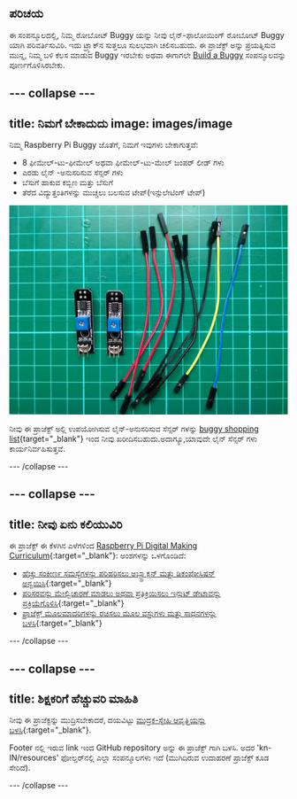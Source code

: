 ## ಪರಿಚಯ

ಈ ಸಂಪನ್ಮೂಲದಲ್ಲಿ, ನಿಮ್ಮ ರೋಬೋಟ್ Buggy ಯನ್ನು ನೀವು ಲೈನ್-ಫಾಲೋಯಿಂಗ್ ರೋಬೋಟ್ Buggy ಯಾಗಿ ಪರಿವರ್ತಿಸುವಿರಿ. ಇದು ಟ್ರ್ಯಾಕ್‌ನ ಸುತ್ತಲೂ ಸುಲಭವಾಗಿ ಚಲಿಸಬಹುದು. ಈ ಪ್ರಾಜೆಕ್ಟ್ ಅನ್ನು ಪ್ರಯತ್ನಿಸುವ ಮುನ್ನ, ನಿಮ್ಮ ಬಳಿ ಕೆಲಸ ಮಾಡುವ Buggy ಇರಬೇಕು ಅಥವಾ ಈಗಾಗಲೇ [Build a Buggy](https://projects.raspberrypi.org/kn-IN/projects/build-a-buggy) ಸಂಪನ್ಮೂಲವನ್ನು ಪೂರ್ಣಗೊಳಿಸಿರಬೇಕು.

<stream class="cloudflare-video" id="6a20279dbfe23651cfe17ebe616b87b7" loop></stream>

--- collapse ---
---
title: ನಿಮಗೆ ಬೇಕಾದುದು
image: images/image
---

ನಿಮ್ಮ Raspberry Pi Buggy ಜೊತೆಗೆ, ನಿಮಗೆ ಇವುಗಳು ಬೇಕಾಗುತ್ತವೆ:

+ 8 ಫೀಮೇಲ್-ಟು-ಫೀಮೇಲ್ ಅಥವಾ ಫೀಮೇಲ್-ಟು-ಮೇಲ್ ಜಂಪರ್ ಲೀಡ್ ಗಳು
+ ಎರಡು ಲೈನ್ -ಅನುಸರಿಸುವ ಸೆನ್ಸರ್ ಗಳು
+ ಬೆಸುಗೆ ಹಾಕುವ ಕಬ್ಬಿಣ ಮತ್ತು ಬೆಸುಗೆ
+ ತೆರೆದ ವಿದ್ಯುತ್ತಂತಿಗಳನ್ನು ಮುಚ್ಚಲು ಬಲಸುವ ಟೇಪ್(ಇನ್ಸುಲೇಟಿಂಗ್ ಟೇಪ್)

![ಘಟಕಗಳು](images/components.jpg)

ನೀವು ಈ ಪ್ರಾಜೆಕ್ಟ್ ಅಲ್ಲಿ ಉಪಯೋಗಿಸುವ ಲೈನ್-ಅನುಸರಿಸುವ ಸೆನ್ಸರ್ ಗಳನ್ನು [buggy shopping list](https://my.aliexpress.com/wishlist/wish_list_product_list.htm?spm=a2g0s.8937460.0.0.EKSrsx&currentGroupId=100000000943756){target="_blank"} ಇಂದ ನೀವು ಖರೀದಿಸಬಹುದು.ಅದಾಗ್ಯೂ,ಯಾವುದೇ ಲೈನ್ ಸೆನ್ಸರ್ ಗಳು ಕಾರ್ಯನಿರ್ವಹಿಸುತ್ತವೆ.

--- /collapse ---

--- collapse ---
---
title: ನೀವು ಏನು ಕಲಿಯುವಿರಿ
---

ಈ ಪ್ರಾಜೆಕ್ಟ್ ಈ ಕೆಳಗಿನ ಎಳೆಗಳಿಂದ [Raspberry Pi Digital Making Curriculum](http://rpf.io/curriculum){:target="_blank"}: ಅಂಶಗಳನ್ನು ಒಳಗೊಂಡಿದೆ:

+ [ಹೆಚ್ಚು ಸಂಕೀರ್ಣ ಸಮಸ್ಯೆಗಳನ್ನು ಪರಿಹರಿಸಲು ಅಬ್ಸ್ಟ್ರಾಕ್ಷನ್ ಮತ್ತು ಡಿಕಂಪೋಸಿಷನ್ ಅನ್ವಯಿಸಿ](https://curriculum.raspberrypi.org/programming/developer/){:target="_blank"}
+ [ಪರಿಸರವನ್ನು ಮೇಲ್ವಿಚಾರಣೆ ಮಾಡಲು ಅಥವಾ ಪ್ರತಿಕ್ರಿಯಿಸಲು ಇನ್ಪುಟ್ ಡೇಟಾವನ್ನು ಪ್ರಕ್ರಿಯೆಗೊಳಿಸಿ](https://curriculum.raspberrypi.org/physical-computing/developer/){:target="_blank"}
+ [ಪ್ರಾಜೆಕ್ಟ್ ಮೂಲಮಾದರಿಗಳನ್ನು ರಚಿಸಲು ಮೂಲ ವಸ್ತುಗಳು ಮತ್ತು ಸಾಧನಗಳನ್ನು ಬಳಸಿ](https://curriculum.raspberrypi.org/manufacture/creator/){:target="_blank"}

--- /collapse ---

--- collapse ---
---
title: ಶಿಕ್ಷಕರಿಗೆ ಹೆಚ್ಚುವರಿ ಮಾಹಿತಿ
---

ನೀವು ಈ ಪ್ರಾಜೆಕ್ಟನ್ನು ಮುದ್ರಿಸಬೇಕಾದರೆ, ದಯವಿಟ್ಟು [ಮುದ್ರಕ-ಸ್ನೇಹಿ ಆವೃತ್ತಿಯನ್ನು ಬಳಸಿ](https://projects.raspberrypi.org/kn-IN/projects/rpi-python-line-following/print){:target="_blank"}.

Footer ನಲ್ಲಿ ಇರುವ link ಇಂದ GitHub repository ಅನ್ನು ಈ ಪ್ರಾಜೆಕ್ಟ್ ಗಾಗಿ ಬಳಸಿ. ಅದರ 'kn-IN/resources' ಫೋಲ್ಡರ್‌ನಲ್ಲಿ ಎಲ್ಲಾ ಸಂಪನ್ಮೂಲಗಳು ಇದೆ (ಮುಗಿದಿರುವ ಉದಾಹರಣೆ ಪ್ರಾಜೆಕ್ಟ್ ಕೂಡ ಸೇರಿದೆ).

--- /collapse ---